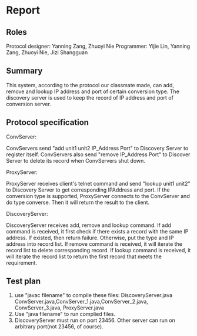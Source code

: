 # Report

## Roles
Protocol designer: Yanning Zang, Zhuoyi Nie
Programmer: Yijie Lin, Yanning Zang, Zhuoyi Nie, Jizi Shangguan

## Summary

This system, according to the protocol our classmate made, can add, remove and lookup IP address and port of certain conversion type. The discovery server is used to keep the record of IP address and port of conversion server.

## Protocol specification

ConvServer:

ConvServers send "add unit1 unit2 IP_Address Port" to Discovery Server to register itself. ConvServers also send "remove IP_Address Port" to Discover Server to delete its record when ConvServers shut down.

ProxyServer:

ProxyServer receives client's telnet command and send "lookup unit1 unit2" to Discovery Server to get corresponding IPAddress and port. If the conversion type is supported, ProxyServer connects to the ConvServer and do type converse. Then it will return the result to the client.

DiscoveryServer:

DiscoveryServer receives add, remove and lookup command.
If add command is received, it first check if there exists a record with the same IP address. If existed, then return failure. Otherwise, put the type and IP address into record list.
If remove command is received, it will iterate the record list to delete corresponding record.
If lookup command is received, it will iterate the record list to return the first record that meets the requirement.


## Test plan
1. use "javac filename" to complie these files: DiscoveryServer.java ConvServer.java,ConvServer_1.java,ConvServer_2.java, ConvServer_3.java, ProxyServer.java
2. Use "java filename" to run complied files.
3. DiscoveryServer must run on port 23456. Other server can run on arbitrary port(not 23456, of course).



